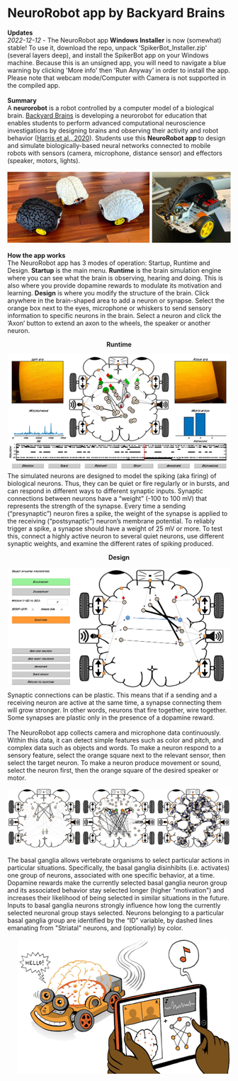 # NeuroRobot app by Backyard Brains
<b>Updates</b><br>
<i>2022-12-12</i> - The NeuroRobot app <b>Windows Installer</b> is now (somewhat) stable! To use it, download the repo, unpack 'SpikerBot_Installer.zip' (several layers deep), and install the SpikerBot app on your Windows machine. Because this is an unsigned app, you will need to navigate a blue warning by clicking 'More info' then 'Run Anyway' in order to install the app. Please note that webcam mode/Computer with Camera is not supported in the compiled app.<br>
<br>
<b>Summary</b><br>
A <b>neurorobot</b> is a robot controlled by a computer model of a biological brain. <a href="https://github.com/BackyardBrains">Backyard Brains</a> is developing a neurorobot for education that enables students to perform advanced computational neuroscience investigations by designing brains and observing their activity and robot behavior (<a href="https://www.frontiersin.org/articles/10.3389/fnbot.2020.00006/full">Harris et al., 2020</a>). Students use this <b>NeuroRobot app</b> to design and simulate biologically-based neural networks connected to mobile robots with sensors (camera, microphone, distance sensor) and effectors (speaker, motors, lights).<br>
<br>
<img src="https://github.com/BackyardBrains/NeuroRobot/blob/master/Gallery/robots.jpg"><br>
<br>
<b>How the app works</b><br>
The NeuroRobot app has 3 modes of operation: Startup, Runtime and Design. <b>Startup</b> is the main menu. <b>Runtime</b> is the brain simulation engine where you can see what the brain is observing, hearing and doing. This is also where you provide dopamine rewards to modulate its motivation and learning. <b>Design</b> is where you modify the structure of the brain. Click anywhere in the brain-shaped area to add a neuron or synapse. Select the orange box next to the eyes, microphone or whiskers to send sensory information to specific neurons in the brain. Select a neuron and click the ‘Axon’ button to extend an axon to the wheels, the speaker or another neuron.
<br>
<b><p align="center">Runtime</p></b>
<img src="https://github.com/BackyardBrains/NeuroRobot/blob/master/Gallery/ux_runtime.jpg" width="600">
<br>
The simulated neurons are designed to model the spiking (aka firing) of biological neurons. Thus, they can be quiet or fire regularly or in bursts, and can respond in different ways to different synaptic inputs. Synaptic connections between neurons have a “weight” (-100 to 100 mV) that represents the strength of the synapse. Every time a sending (“presynaptic”) neuron fires a spike, the weight of the synapse is applied to the receiving (“postsynaptic”) neuron’s membrane potential. To reliably trigger a spike, a synapse should have a weight of 25 mV or more. To test this, connect a highly active neuron to several quiet neurons, use different synaptic weights, and examine the different rates of spiking produced.
<br>
<b><p align="center">Design</p></b>
<img src="https://github.com/BackyardBrains/NeuroRobot/blob/master/Gallery/ux_design.jpg" width="600">
<br>
Synaptic connections can be plastic. This means that if a sending and a receiving neuron are active at the same time, a synapse connecting them will grow stronger. In other words, neurons that fire together, wire together. Some synapses are plastic only in the presence of a dopamine reward.<br>
<br>
The NeuroRobot app collects camera and microphone data continuously. Within this data, it can detect simple features such as color and pitch, and complex data such as objects and words. To make a neuron respond to a sensory feature, select the orange square next to the relevant sensor, then select the target neuron. To make a neuron produce movement or sound, select the neuron first, then the orange square of the desired speaker or motor.<br>
<br>
<img src="https://github.com/BackyardBrains/NeuroRobot/blob/master/Gallery/brains.jpg"><br>
<br>
The basal ganglia allows vertebrate organisms to select particular actions in particular situations. Specifically, the basal ganglia disinhibits (i.e. activates) one group of neurons, associated with one specific behavior, at a time. Dopamine rewards make the currently selected basal ganglia neuron group and its associated behavior stay selected longer (higher "motivation") and increases their likelihood of being selected in similar situations in the future. Inputs to basal ganglia neurons strongly influence how long the currently selected neuronal group stays selected. Neurons belonging to a particular basal ganglia group are identified by the “ID” variable, by dashed lines emanating from "Striatal" neurons, and (optionally) by color.<br>
<br>
<img src="https://github.com/BackyardBrains/NeuroRobot/blob/master/Gallery/logo.jpg" width="480" align="right"><br>
<br>
